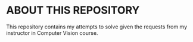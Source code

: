# ABOUT THIS REPOSITORY

  This repository contains my attempts to solve given the requests from my instructor in Computer Vision course.

